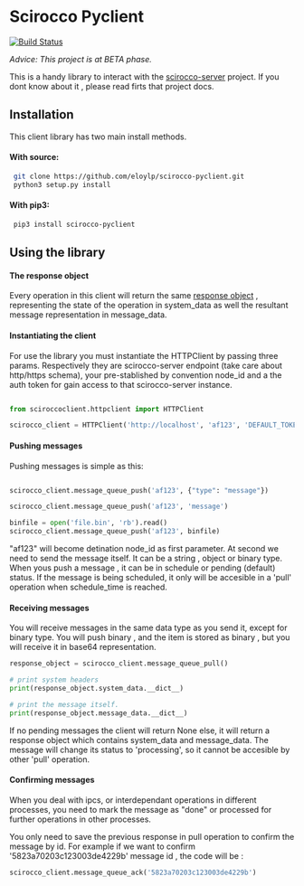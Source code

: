 # Scirocco Pyclient
[![Build Status](https://travis-ci.org/eloylp/scirocco-pyclient.svg?branch=master)](https://travis-ci.org/eloylp/scirocco-pyclient)

*Advice: This project is at BETA phase.*

This is a handy library to interact with the [scirocco-server](https://github.com/eloylp/scirocco-server) project. If you dont know about it , please read firts that project docs.

## Installation

This client library has two main install methods.

#### With source:
```bash
 git clone https://github.com/eloylp/scirocco-pyclient.git
 python3 setup.py install
```

#### With pip3:
```bash
 pip3 install scirocco-pyclient
```

## Using the library

#### The response object

Every operation in this client will return the same [response object](https://github.com/eloylp/scirocco-pyclient/blob/docs/sciroccoclient/responses.py#L10)
, representing the state of the operation in system_data as well the resultant message representation in
message_data.

#### Instantiating the client

For use the library you must instantiate the HTTPClient by passing three params. 
Respectively they are scirocco-server endpoint (take care about http/https schema), 
your pre-stablished by convention node_id and a the auth token for gain access to that
scirocco-server instance.

```python

from sciroccoclient.httpclient import HTTPClient

scirocco_client = HTTPClient('http://localhost', 'af123', 'DEFAULT_TOKEN')
```

#### Pushing messages
Pushing messages is simple as this:

```python

scirocco_client.message_queue_push('af123', {"type": "message"})

scirocco_client.message_queue_push('af123', 'message')

binfile = open('file.bin', 'rb').read()
scirocco_client.message_queue_push('af123', binfile)
```
"af123" will become detination node_id as first parameter. At second we 
need to send the message itself. It can be a string , object or binary type.
When yous push a message , it can be in schedule or pending (default) status.
If the message is being scheduled, it only will be accesible in a 'pull' operation 
when schedule_time is reached.

#### Receiving messages

You will receive messages in the same data type as you send it, except for binary
type. You will push binary , and the item is stored as binary , but you will receive 
it in base64 representation.

```python
response_object = scirocco_client.message_queue_pull()

# print system headers
print(response_object.system_data.__dict__)

# print the message itself.
print(response_object.message_data.__dict__)
```

If no pending messages the client will return None else, it will return
a response object which contains system_data and message_data. The message
will change its status to 'processing', so it cannot be accesible by other
'pull' operation.

#### Confirming messages

When you deal with ipcs, or interdependant operations in different processes,
you need to mark the message as "done" or processed for further operations
in other processes.

You only need to save the previous response in pull operation to confirm
the message by id. For example if we want to confirm '5823a70203c123003de4229b' 
message id , the code will be :

```python
scirocco_client.message_queue_ack('5823a70203c123003de4229b')
```
